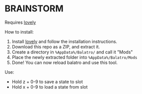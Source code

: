 #   BRAINSTORM
Requires [lovely](https://github.com/ethangreen-dev/lovely-injector)

How to install: 
1. Install [lovely](https://github.com/ethangreen-dev/lovely-injector) and follow the installation instructions.
2. Download this repo as a ZIP, and extract it.
3. Create a directory in `%AppData%/Balatro/` and call it "Mods"
4. Place the newly extracted folder into `%AppData%/Balatro/Mods`
5. Done! You can now reload balatro and use this tool.

Use:
- Hold z + 0-9 to save a state to slot
- Hold x + 0-9 to load a state from slot
